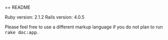 == README

Ruby version: 2.1.2
Rails version: 4.0.5

Please feel free to use a different markup language if you do not plan to run
<tt>rake doc:app</tt>.
